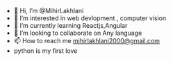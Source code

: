 - 👋 Hi, I’m @MihirLakhlani
- 👀 I’m interested in web devlopment , computer vision   
- 🌱 I’m currently learning Reactjs,Angular
- 💞️ I’m looking to collaborate on Any language
- 📫 How to reach me mihirlakhlani2000@gmail.com
- python is my first love

<!---
MihirLakhlani/MihirLakhlani is a ✨ special ✨ repository because its `README.md` (this file) appears on your GitHub profile.
You can click the Preview link to take a look at your changes.
--->
